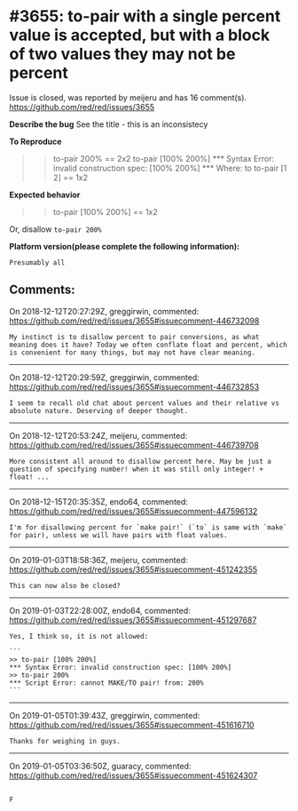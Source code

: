 
#3655: to-pair with a single percent value is accepted, but with a block of two values they may not be percent
================================================================================
Issue is closed, was reported by meijeru and has 16 comment(s).
<https://github.com/red/red/issues/3655>

**Describe the bug**
See the title - this is an inconsistecy

**To Reproduce**
>> to-pair 200%
== 2x2
>> to-pair [100% 200%]
*** Syntax Error: invalid construction spec: [100% 200%]
*** Where: to
>> to-pair [1 2]
== 1x2

**Expected behavior**
>> to-pair [100% 200%]
== 1x2

Or, disallow `to-pair 200%`

**Platform version(please complete the following information):**
```
Presumably all
```


Comments:
--------------------------------------------------------------------------------

On 2018-12-12T20:27:29Z, greggirwin, commented:
<https://github.com/red/red/issues/3655#issuecomment-446732098>

    My instinct is to disallow percent to pair conversions, as what meaning does it have? Today we often conflate float and percent, which is convenient for many things, but may not have clear meaning.

--------------------------------------------------------------------------------

On 2018-12-12T20:29:59Z, greggirwin, commented:
<https://github.com/red/red/issues/3655#issuecomment-446732853>

    I seem to recall old chat about percent values and their relative vs absolute nature. Deserving of deeper thought.

--------------------------------------------------------------------------------

On 2018-12-12T20:53:24Z, meijeru, commented:
<https://github.com/red/red/issues/3655#issuecomment-446739708>

    More consistent all around to disallow percent here. May be just a question of specifying number! when it was still only integer! + float! ... 

--------------------------------------------------------------------------------

On 2018-12-15T20:35:35Z, endo64, commented:
<https://github.com/red/red/issues/3655#issuecomment-447596132>

    I'm for disallowing percent for `make pair!` (`to` is same with `make` for pair), unless we will have pairs with float values.

--------------------------------------------------------------------------------

On 2019-01-03T18:58:36Z, meijeru, commented:
<https://github.com/red/red/issues/3655#issuecomment-451242355>

    This can now also be closed?

--------------------------------------------------------------------------------

On 2019-01-03T22:28:00Z, endo64, commented:
<https://github.com/red/red/issues/3655#issuecomment-451297687>

    Yes, I think so, it is not allowed:
    
    ```
    >> to-pair [100% 200%]
    *** Syntax Error: invalid construction spec: [100% 200%]
    >> to-pair 200%
    *** Script Error: cannot MAKE/TO pair! from: 200%
    ```

--------------------------------------------------------------------------------

On 2019-01-05T01:39:43Z, greggirwin, commented:
<https://github.com/red/red/issues/3655#issuecomment-451616710>

    Thanks for weighing in guys.

--------------------------------------------------------------------------------

On 2019-01-05T03:36:50Z, guaracy, commented:
<https://github.com/red/red/issues/3655#issuecomment-451624307>

                                                                                          F


